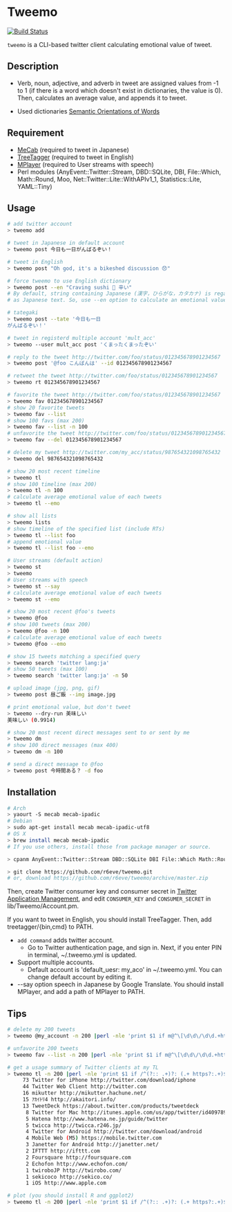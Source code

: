 Tweemo
======
[![Build Status][]][CI Results]

`tweemo` is a CLI-based twitter client calculating emotional value of tweet.

## Description

* Verb, noun, adjective, and adverb in tweet are assigned values from -1 to 1
  (if there is a word which doesn't exist in dictionaries, the value is 0).
  Then, calculates an average value, and appends it to tweet.

* Used dictionaries [Semantic Orientations of Words][dict]

## Requirement

* [MeCab][] (required to tweet in Japanese)
* [TreeTagger][] (required to tweet in English)
* [MPlayer][] (required to User streams with speech)
* Perl modules (AnyEvent::Twitter::Stream, DBD::SQLite, DBI, File::Which, Math::Round, Moo, Net::Twitter::Lite::WithAPIv1_1, Statistics::Lite, YAML::Tiny)

## Usage

```bash
# add twitter account
> tweemo add

# tweet in Japanese in default account
> tweemo post 今日も一日がんばるぞい！

# tweet in English
> tweemo post "Oh god, it's a bikeshed discussion 😞"

# force tweemo to use English dictionary
> tweemo post --en "Craving sushi 🍣 辛い"
# By default, string containing Japanese (漢字，ひらがな，カタカナ) is regarded
# as Japanese text. So, use --en option to calculate an emotional value in English.

# tategaki
> tweemo post --tate '今日も一日
がんばるぞい！'

# tweet in registerd multiple account 'mult_acc'
> tweemo --user mult_acc post 'くまったくまったぞい'

# reply to the tweet http://twitter.com/foo/status/012345678901234567
> tweemo post '@foo こんばんは' --id 012345678901234567

# retweet the tweet http://twitter.com/foo/status/012345678901234567
> tweemo rt 012345678901234567

# favorite the tweet http://twitter.com/foo/status/012345678901234567
> tweemo fav 012345678901234567
# show 20 favorite tweets
> tweemo fav --list
# show 100 favs (max 200)
> tweemo fav --list -n 100
# unfavorite the tweet http://twitter.com/foo/status/012345678901234567
> tweemo fav --del 012345678901234567

# delete my tweet http://twitter.com/my_acc/status/987654321098765432
> tweemo del 987654321098765432

# show 20 most recent timeline
> tweemo tl
# show 100 timeline (max 200)
> tweemo tl -n 100
# calculate average emotional value of each tweets
> tweemo tl --emo

# show all lists
> tweemo lists
# show timeline of the specified list (include RTs)
> tweemo tl --list foo
# append emotional value
> tweemo tl --list foo --emo

# User streams (default action)
> tweemo st
> tweemo
# User streams with speech
> tweemo st --say
# calculate average emotional value of each tweets
> tweemo st --emo

# show 20 most recent @foo's tweets
> tweemo @foo
# show 100 tweets (max 200)
> tweemo @foo -n 100
# calculate average emotional value of each tweets
> tweemo @foo --emo

# show 15 tweets matching a specified query
> tweemo search 'twitter lang:ja'
# show 50 tweets (max 100)
> tweemo search 'twitter lang:ja' -n 50

# upload image (jpg, png, gif)
> tweemo post 昼ご飯 --img image.jpg

# print emotional value, but don't tweet
> tweemo --dry-run 美味しい
美味しい (0.9914)

# show 20 most recent direct messages sent to or sent by me
> tweemo dm
# show 100 direct messages (max 400)
> tweemo dm -n 100

# send a direct message to @foo
> tweemo post 今時間ある？ -d foo
```

## Installation

```bash
# Arch
> yaourt -S mecab mecab-ipadic
# Debian
> sudo apt-get install mecab mecab-ipadic-utf8
# OS X
> brew install mecab mecab-ipadic
# If you use others, install those from package manager or source.

> cpanm AnyEvent::Twitter::Stream DBD::SQLite DBI File::Which Math::Round Moo Net::OAuth Net::Twitter::Lite::WithAPIv1_1 Statistics::Lite YAML::Tiny

> git clone https://github.com/r6eve/tweemo.git
# or, download https://github.com/r6eve/tweemo/archive/master.zip
```

Then, create Twitter consumer key and consumer secret in [Twitter Application Management][],
and edit `CONSUMER_KEY` and `CONSUMER_SECRET` in lib/Tweemo/Account.pm.

If you want to tweet in English, you should install TreeTagger. Then, add treetagger/{bin,cmd} to PATH.

* `add command` adds twitter account.
  * Go to Twitter authentication page, and sign in. Next, if you enter PIN in terminal, ~/.tweemo.yml is updated.
* Support multiple accounts.
  * Default account is 'default_uesr: my_aco' in ~/.tweemo.yml. You can change default account by editing it.
* --say option speech in Japanese by Google Translate. You should install MPlayer, and add a path of MPlayer to PATH.

## Tips

```bash
# delete my 200 tweets
> tweemo @my_account -n 200 |perl -nle 'print $1 if m@^\[\d\d\/\d\d.+http://twitter\.com/.+/status/(\d+)$@' |xargs -n1 tweemo del

# unfavorite 200 tweets
> tweemo fav --list -n 200 |perl -nle 'print $1 if m@^\[\d\d\/\d\d.+http://twitter\.com/.+/status/(\d+)$@' |xargs -n1 twe fav --del

# get a usage summary of Twitter clients at my TL
> tweemo tl -n 200 |perl -nle 'print $1 if /^(?:: .+)?: (.+ https?:.+)$/' |sort |uniq -c |sort -nr
     73 Twitter for iPhone http://twitter.com/download/iphone
     44 Twitter Web Client http://twitter.com
     16 mikutter http://mikutter.hachune.net/
     15 ｱｶｲﾄﾘ4 http://akaitori.info/
     13 TweetDeck https://about.twitter.com/products/tweetdeck
      8 Twitter for Mac http://itunes.apple.com/us/app/twitter/id409789998?mt=12
      5 Hatena http://www.hatena.ne.jp/guide/twitter
      5 twicca http://twicca.r246.jp/
      4 Twitter for Android http://twitter.com/download/android
      4 Mobile Web (M5) https://mobile.twitter.com
      3 Janetter for Android http://janetter.net/
      2 IFTTT http://ifttt.com
      2 Foursquare http://foursquare.com
      2 Echofon http://www.echofon.com/
      1 twiroboJP http://twirobo.com/
      1 sekicoco http://sekico.co/
      1 iOS http://www.apple.com

# plot (you should install R and ggplot2)
> tweemo tl -n 200 |perl -nle 'print $1 if /^(?:: .+)?: (.+ https?:.+)$/' |sort |uniq -c |sort -nr |Rscript --vanilla tips/plot_cli.R
```

[Build Status]: https://travis-ci.org/r6eve/tweemo.svg?branch=master
[CI Results]: https://travis-ci.org/r6eve/tweemo
[dict]: http://www.lr.pi.titech.ac.jp/~takamura/pndic_en.html
[MeCab]: http://taku910.github.io/mecab/
[TreeTagger]: http://www.cis.uni-muenchen.de/~schmid/tools/TreeTagger/
[MPlayer]: http://mplayerhq.hu/design7/news.html
[Twitter Application Management]: https://apps.twitter.com/
